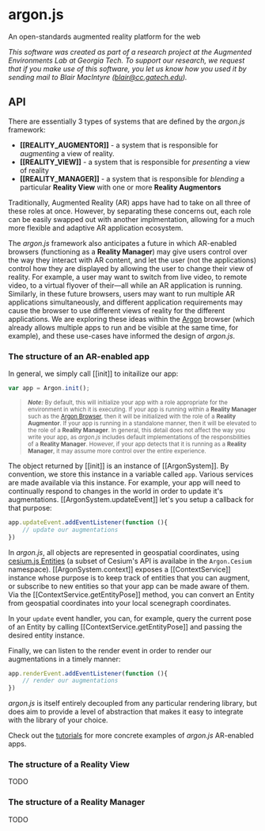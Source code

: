 # argon.js

An open-standards augmented reality platform for the web

*This software was created as part of a research project at the 
Augmented Environments Lab at Georgia Tech.  To support our research, 
we request that if you make use of this software, you let us know 
how you used it by sending mail to Blair MacIntyre (blair@cc.gatech.edu).*

## API

There are essentially 3 types of systems that are defined by the *argon.js* framework:

* **[[REALITY_AUGMENTOR]]** - a system that is responsible for *augmenting* a view of reality. 
* **[[REALITY_VIEW]]** - a system that is responsible for *presenting* a view of reality
* **[[REALITY_MANAGER]]** - a system that is responsible for *blending* a particular **Reality View** with
one or more **Reality Augmentors**

Traditionally, Augmented Reality (AR) apps have had to take on all three of these roles 
at once. However, by separating these concerns out, each role can be easily swapped out 
with another implmentation, allowing for a much more flexible and adaptive AR application 
ecosystem. 

The *argon.js* framework also anticipates a future in which AR-enabled browsers 
(functioning as a **Reality Manager**) may give users control over the way they interact 
with AR content, and let the user (not the applications) control how they are displayed
by allowing the user to change their view of reality. For example, a user may want to
switch from live video, to remote video, to a virtual flyover of their—all while an AR
application is running. Similarly, in these future browsers, users may want to run 
multiple AR applications simultaneously, and different application requirements may 
cause the browser to use different views of reality for the different applications. 
We are exploring these ideas within the [Argon](http://argonjs.io/argon-app/) browser 
(which already allows multiple apps to run and be visible at the same time, for example), 
and these use-cases have informed the design of *argon.js*.

### The structure of an AR-enabled app

In general, we simply call [[init]] to initailize our app:

```js
var app = Argon.init();
```

> <sub> ***Note:*** By default, this will initialize your app with a role appropriate for 
the environment in which it is executing. If your app is running within a 
**Reality Manager** such as the [Argon Browser](http://argonjs.io/argon-app/), 
then it will be initialized with the role of a **Reality Augmentor**. If your app 
is running in a standalone manner, then it will be elevated to the role of a 
**Reality Manager**. In general, this detail does not affect the way you write your app, 
as *argon.js* includes default implementations of the responsbilities of a 
**Reality Manager**. However, if your app detects that it is running as a 
**Reality Manager**, it may assume more control over the entire experience.</sub>

The object returned by [[init]] is an instance of [[ArgonSystem]]. By convention, we 
store this instance in a variable called `app`. Various services are made available 
via this instance. For example, your app will need to continually respond to changes 
in the world in order to update it's augmentations. [[ArgonSystem.updateEvent]] 
let's you setup a callback for that purpose:

```ts
app.updateEvent.addEventListener(function (){
    // update our augmentations
})
```

In *argon.js*, all objects are represented in geospatial coordinates, using [cesium.js 
Entities](https://cesiumjs.org/Cesium/Build/Documentation/Entity.html) (a subset 
of Cesium's API is availabe in the `Argon.Cesium` namespace). [[ArgonSystem.context]] 
exposes a [[ContextService]] instance whose purpose is to keep track of entities that 
you can augment, or subscribe to new entities so that your app can be made aware of 
them. Via the [[ContextService.getEntityPose]] method, you can convert an Entity from 
geospatial coordinates into your local scenegraph coordinates. 

In your `update` event handler, you can, for example, query the current 
pose of an Entity by calling [[ContextService.getEntityPose]] and 
passing the desired entity instance.

Finally, we can listen to the render event in order to render
our augmentations in a timely manner:

```ts
app.renderEvent.addEventListener(function (){
    // render our augmentations
})
```

*argon.js* is itself entirely decoupled from any particular rendering library, 
but does aim to provide a level of abstraction that makes it easy to integrate
with the library of your choice. 

Check out the [tutorials](http://docs.argonjs.io/tutorials/) for more 
concrete examples of *argon.js* AR-enabled apps. 

### The structure of a Reality View

TODO

### The structure of a Reality Manager

TODO